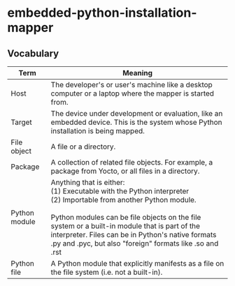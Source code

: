 # embedded-python-installation-mapper

## Vocabulary
| Term    | Meaning |
| -------- | ------- |
| Host | The developer's or user's machine like a desktop computer or a laptop where the mapper is started from. |
| Target | The device under development or evaluation, like an embedded device. This is the system whose Python installation is being mapped. |
| File object | A file or a directory. |
| Package | A collection of related file objects. For example, a package from Yocto, or all files in a directory. |
| Python module | Anything that is either: <br> (1) Executable with the Python interpreter <br> (2) Importable from another Python module. <br><br> Python modules can be file objects on the file system or a built-in module that is part of the interpreter. Files can be in Python's native formats .py and .pyc, but also "foreign" formats like .so and .rst |
| Python file | A Python module that explicitly manifests as a file on the file system (i.e. not a built-in). |


